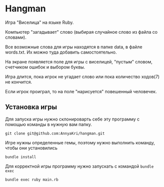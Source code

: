 # Hangman
Игра "Виселица" на языке Ruby.

Компьютер "загадывает" слово (выбирая случайное слово из файла со словами).

Все возможные слова для игры находятся в папке data, в файле words.txt. 
Их можно туда добавить самостоятельно.

На экране появляется поле для игры с виселицей, "пустым" словом, счетчиком ошибок и выбором буквы.

Игра длится, пока игрок не угадает слово или пока количество ходов(7) не кончится.

Если игрок проиграл, то на поле "нарисуется" повешенный человечек.

## Установка игры

Для запуска игры нужно склонироварть себе эту программу с помощью команды в нужную вам папку.

```
git clone git@github.com:AnnyaKri/hangman.git
```
Игре нужны определенные гемы, поэтому нужно выполнить команду, чтобы они установились

```
bundle install
```
Для корректной игры программу нужно запускать с командой `bundle exec`
```
bundle exec ruby main.rb
```
